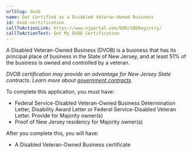 ```yaml
---
urlSlug: dvob
name: Get Certified as a Disabled Veteran-Owned Business
id: dvob-certification
callToActionLink: https://www.njportal.com/DOR/SBERegistry/
callToActionText: Get My DVOB Certification
---
```


A Disabled Veteran-Owned Business (DVOB) is a business that has its principal place of business in the State of New Jersey, and at least 51% of the business is owned and controlled by a veteran.

_DVOB certification may provide an advantage for New Jersey State contracts. Learn more about [government contracts](https://business.nj.gov/pages/contract-with-new-jersey)._

To complete this application, you must have:

- Federal Service-Disabled Veteran-Owned Business Determination Letter, Disability Award Letter or Federal Service-Disabled Veteran Letter. Provide for Majority owner(s)
- Proof of New Jersey residency for Majority owner(s)

After you complete this, you will have:

- A Disabled Veteran-Owned Business certificate
